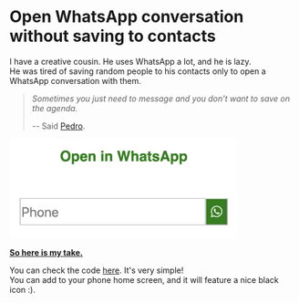 [//]: # "layout.html"

# Open WhatsApp conversation without saving to contacts

I have a creative cousin. He uses WhatsApp a lot, and he is lazy.  
He was tired of saving random people to his contacts only to open a WhatsApp conversation with them.  

> *Sometimes you just need to message and you don't want to save on the agenda.*  
>
> -- Said [Pedro](https://www.instagram.com/pedro.lcosta/).

<img src="assets/images/wpp.png" alt="whatsapp" width="400" />

**[So here is my take.](https://alexandremcosta.github.io/start_whatsapp/)**  

You can check the code <a href="https://github.com/alexandremcosta/start_whatsapp/blob/main/index.html">here</a>. It's very simple!  
You can add to your phone home screen, and it will feature a nice black icon :).  

